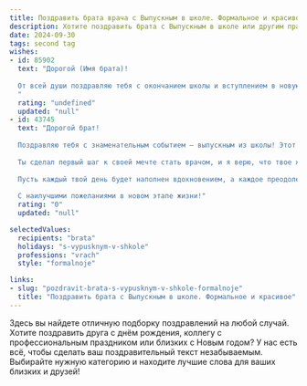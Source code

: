 ```yaml
---
title: Поздравить брата врача с Выпускным в школе. Формальное и красивое
description: Хотите поздравить брата с Выпускным в школе или другим праздником? Наш ИИ создаст незабываемое поздравление, а вы обязательно выделитесь среди других.  
date: 2024-09-30
tags: second tag
wishes:
- id: 85902
  text: "Дорогой (Имя брата)!
  
  От всей души поздравляю тебя с окончанием школы и вступлением в новую, ответственную и благородную жизнь врача!  Пусть знания, полученные за годы учёбы, станут надёжным фундаментом для твоей будущей успешной карьеры. Желаю тебе силы духа, терпения, профессионального роста и  успехов во всех начинаниях! Пусть твоя работа приносит тебе удовлетворение и радость, а пациенты всегда будут благодарны за твою заботу и помощь. С праздником!
  "
  rating: "undefined"
  updated: "null"
- id: 43745
  text: "Дорогой брат!
  
  Поздравляю тебя с знаменательным событием — выпускным из школы! Этот день ознаменовывает не только завершение одного важного этапа в твоей жизни, но и открытие новых горизонтов.
  
  Ты сделал первый шаг к своей мечте стать врачом, и я верю, что твое желание помогать людям, твоя целеустремленность и упорство приведут тебя к успеху. Впереди тебя ждут новые знания, интересные встречи и непередаваемые эмоции.
  
  Пусть каждый твой день будет наполнен вдохновением, а каждое преодоленное испытание приносит радость и удовлетворение. Помни, что мы все гордимся тобой и всегда поддержим на этом пути.
  
  С наилучшими пожеланиями в новом этапе жизни!"
  rating: "0"
  updated: "null"

selectedValues:
  recipients: "brata"
  holidays: "s-vypusknym-v-shkole"
  professions: "vrach"
  style: "formalnoje"

links:
- slug: "pozdravit-brata-s-vypusknym-v-shkole-formalnoje"
  title: "Поздравить брата с Выпускным в школе. Формальное и красивое"
---
```


Здесь вы найдете отличную подборку поздравлений на любой случай. 
Хотите поздравить друга с днём рождения, коллегу с профессиональным праздником или близких с Новым годом? У нас есть всё, чтобы сделать ваш поздравительный текст незабываемым. Выбирайте нужную категорию и находите лучшие слова для ваших близких и друзей!
